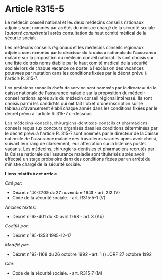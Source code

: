 # Article R315-5

Le médecin conseil national et les deux médecins conseils nationaux adjoints sont nommés par arrêtés du ministre chargé de la
sécurité sociale [*autorité compétente*] après consultation du haut comité médical de la sécurité sociale. 

Les médecins conseils régionaux et les médecins conseils régionaux adjoints sont nommés par le directeur de la caisse
nationale de l'assurance maladie sur la proposition du médecin conseil national. Ils sont choisis sur une liste de trois noms
établie par le haut comité médical de la sécurité sociale lors de chaque vacance de poste, à l'exclusion des vacances
pourvues par mutation dans les conditions fixées par le décret prévu à l'article R. 315-7.

Les praticiens conseils chefs de service sont nommés par le directeur de la caisse nationale de l'assurance maladie sur la
proposition du médecin conseil national après avis du médecin conseil régional intéressé. Ils sont choisis parmi les
candidats qui ont fait l'objet d'une inscription sur le tableau d'avancement établi chaque année dans les conditions fixées
par le décret prévu à l'article R. 315-7 ci-dessous. 

Les médecins-conseils, chirurgiens-dentistes-conseils et pharmaciens-conseils reçus aux concours organisés dans les
conditions déterminées par le décret prévu à l'article R. 315-7 sont nommés par le directeur de la Caisse nationale de
l'assurance maladie des travailleurs salariés après avoir choisi, suivant leur rang de classement, leur affectation sur la
liste des postes vacants. Les médecins, chirurgiens-dentistes et pharmaciens recrutés par la Caisse nationale de l'assurance
maladie sont titularisés après avoir effectué un stage probatoire dans des conditions fixées par un arrêté du ministre chargé
de la sécurité sociale.

**Liens relatifs à cet article**

_Cité par_:

  - Décret n°46-2769 du 27 novembre 1946 - art. 212 (V)
  - Code de la sécurité sociale. - art. R315-5-1 (V)

_Anciens textes_:

  - Décret n°68-401 du 30 avril 1968 - art. 3 (Ab)

_Codifié par_:

  - Décret n°85-1353 1985-12-17

_Modifié par_:

  - Décret n°92-1168 du 26 octobre 1992 - art. 1 () JORF 27 octobre 1992

_Cite_:

  - Code de la sécurité sociale. - art. R315-7 (M)
